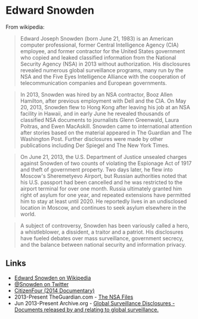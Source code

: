 
# Edward Snowden

From wikipedia:

> Edward Joseph Snowden (born June 21, 1983) is an American computer professional, former Central Intelligence Agency (CIA) employee, and former contractor for the United States government who copied and leaked classified information from the National Security Agency (NSA) in 2013 without authorization. His disclosures revealed numerous global surveillance programs, many run by the NSA and the Five Eyes Intelligence Alliance with the cooperation of telecommunication companies and European governments.

> In 2013, Snowden was hired by an NSA contractor, Booz Allen Hamilton, after previous employment with Dell and the CIA. On May 20, 2013, Snowden flew to Hong Kong after leaving his job at an NSA facility in Hawaii, and in early June he revealed thousands of classified NSA documents to journalists Glenn Greenwald, Laura Poitras, and Ewen MacAskill. Snowden came to international attention after stories based on the material appeared in The Guardian and The Washington Post. Further disclosures were made by other publications including Der Spiegel and The New York Times.

> On June 21, 2013, the U.S. Department of Justice unsealed charges against Snowden of two counts of violating the Espionage Act of 1917 and theft of government property. Two days later, he flew into Moscow's Sheremetyevo Airport, but Russian authorities noted that his U.S. passport had been cancelled and he was restricted to the airport terminal for over one month. Russia ultimately granted him right of asylum for one year, and repeated extensions have permitted him to stay at least until 2020. He reportedly lives in an undisclosed location in Moscow, and continues to seek asylum elsewhere in the world.

> A subject of controversy, Snowden has been variously called a hero, a whistleblower, a dissident, a traitor and a patriot. His disclosures have fueled debates over mass surveillance, government secrecy, and the balance between national security and information privacy.

## Links

* [Edward Snowden on Wikipedia](https://en.wikipedia.org/wiki/Edward_Snowden)
* [@Snowden on Twitter](https://twitter.com/Snowden)
* [CitizenFour (2014 Documentary)](http://watchdocumentaries.com/citizenfour/)
* 2013-Present TheGuardian.com - [The NSA Files](https://www.theguardian.com/us-news/the-nsa-files)
* Jun 2013-Present Archive.org - [Global Surveillance Disclosures - Documents released by and relating to global surveillance.](https://archive.org/details/nsia-snowden-documents)
